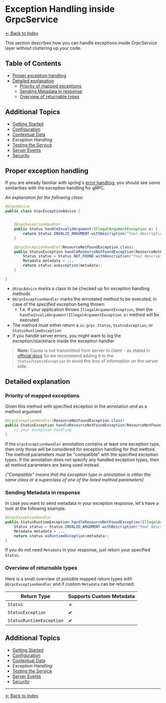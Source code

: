 # Exception Handling inside GrpcService

[<- Back to Index](../index.md)

This section describes how you can handle exceptions inside GrpcService layer without cluttering up your code.

## Table of Contents <!-- omit in toc -->

- [Proper exception handling](#proper-exception-handling)
- [Detailed explanation](#detailed-explanation)
  - [Priority of mapped exceptions](#priority-of-mapped-exceptions)
  - [Sending Metadata in response](#sending-metadata-in-response)
  - [Overview of returnable types](#overview-of-returnable-types)

## Additional Topics <!-- omit in toc -->

- [Getting Started](getting-started.md)
- [Configuration](configuration.md)
- [Contextual Data](contextual-data.md)
- *Exception Handling*
- [Testing the Service](testing.md)
- [Server Events](events.md)
- [Security](security.md)

## Proper exception handling

If you are already familiar with spring's [error handling](https://docs.spring.io/spring-boot/docs/current/reference/htmlsingle/#boot-features-error-handling),
you should see some similarities with the exception handling for gRPC.

_An explanation for the following class:_

```java
@GrpcAdvice
public class GrpcExceptionAdvice {


    @GrpcExceptionHandler
    public Status handleInvalidArgument(IllegalArgumentException e) {
        return Status.INVALID_ARGUMENT.withDescription("Your description").withCause(e);
    }

    @GrpcExceptionHandler(ResourceNotFoundException.class)
    public StatusException handleResourceNotFoundException(ResourceNotFoundException e) {
        Status status = Status.NOT_FOUND.withDescription("Your description").withCause(e);
        Metadata metadata = ...
        return status.asException(metadata);
    }

}
```

- `@GrpcAdvice` marks a class to be checked up for exception handling methods
- `@GrpcExceptionHandler` marks the annotated method to be executed, in case of the _specified_ exception being thrown
  - f.e. if your application throws `IllegalArgumentException`,
    then the `handleInvalidArgument(IllegalArgumentException e)` method will be executed
- The method must either return a `io.grpc.Status`, `StatusException`, or `StatusRuntimeException`
- If you handle server errors, you might want to log the exception/stacktrace inside the exception handler

> **Note:** Cause is not transmitted from server to client - as stated in [official docs](https://grpc.github.io/grpc-java/javadoc/io/grpc/Status.html#withCause-java.lang.Throwable-)
> So we recommend adding it to the `Status`/`StatusException` to avoid the loss of information on the server side.

## Detailed explanation

### Priority of mapped exceptions

Given this method with specified exception in the annotation *and* as a method argument

```java
@GrpcExceptionHandler(ResourceNotFoundException.class)
public StatusException handleResourceNotFoundException(ResourceNotFoundException e) {
    // your exception handling
}
```

If the `GrpcExceptionHandler` annotation contains at least one exception type, then only those will be
considered for exception handling for that method. The method parameters must be "compatible" with the specified
exception types. If the annotation does not specify any handled exception types, then all method parameters are being
used instead.

_("Compatible" means that the exception type in annotation is either the same class or a superclass of one of the
listed method parameters)_

### Sending Metadata in response

In case you want to send metadata in your exception response, let's have a look at the following example.

```java
@GrpcExceptionHandler
public StatusRuntimeException handleResourceNotFoundException(IllegalArgumentException e) {
    Status status = Status.INVALID_ARGUMENT.withDescription("Your description");
    Metadata metadata = ...
    return status.asRuntimeException(metadata);
}
```

If you do not need `Metadata` in your response, just return your specified `Status`.

### Overview of returnable types

Here is a small overview of possible mapped return types with `@GrpcExceptionHandler` and if custom `Metadata` can be
returned:

| Return Type | Supports Custom Metadata |
| ----------- | --------------- |
| `Status` | &cross; |
| `StatusException` | &#10004; |
| `StatusRuntimeException` | &#10004; |

## Additional Topics <!-- omit in toc -->

- [Getting Started](getting-started.md)
- [Configuration](configuration.md)
- [Contextual Data](contextual-data.md)
- *Exception Handling*
- [Testing the Service](testing.md)
- [Server Events](events.md)
- [Security](security.md)

----------

[<- Back to Index](../index.md)
